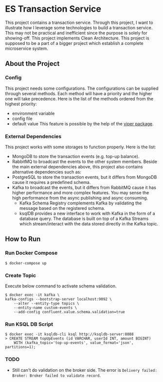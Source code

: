 # ES Transaction Service
This project contains a transaction service. 
Through this project, I want to illustrate how I leverage some technologies to build a transaction service.
This may not be practical and inefficient since the purpose is solely for showing-off.
This project implements Clean Architecture.
This project is supposed to be a part of a bigger project which establish a complete microservice system.

## About the Project
### Config
This project needs some configurations. 
The configurations can be supplied through several methods.
Each method will have a priority and the higher one will take precedence.
Here is the list of the methods ordered from the highest priority:
- environment variable
- config file
- default value
This feature is possible by the help of the [viper package](https://github.com/spf13/viper).
### External Dependencies
This project works with some storages to function properly. Here is the list:
- MongoDB to store the transaction events (e.g. top-up balance).
- RabbitMQ to broadcast the events to the other system members.
Beside the main external dependencies above, this project also contains alternative dependencies such as:
- PostgreSQL to store the transaction events, but it differs from MongoDB cause it requires a predefined schema.
- Kafka to broadcast the events, but it differs from RabbitMQ cause it has higher performance and more complex features.
You may sense the high performance from the async publishing and async consuming.
    - Kafka Schema Registry complements Kafka by validating the message based on the registered schema.
    - ksqlDB provides a new interface to work with Kafka in the form of a database query.
      The database is built on top of a Kafka Streams which stream/interact with the data stored directly in the Kafka topic.

## How to Run
### Run Docker Compose
```shell
$ docker-compose up
```
### Create Topic
Execute below command to activate schema validation.
```shell
$ docker exec -it kafka \
kafka-configs --bootstrap-server localhost:9092 \
    --alter --entity-type topics \
    --entity-name custom-events \
    --add-config confluent.value.schema.validation=true
```
### Run KSQL DB Script
```shell
$ docker exec -it ksqldb-cli ksql http://ksqldb-server:8088
> CREATE STREAM topUpEvents (id VARCHAR, userId INT, amount BIGINT)
    WITH (kafka_topic='top-up-events', value_format='json', partitions=1);
```

### TODO
- Still can't do validation on the broker side. The error is `Delivery failed: Broker: Broker failed to validate record`.
